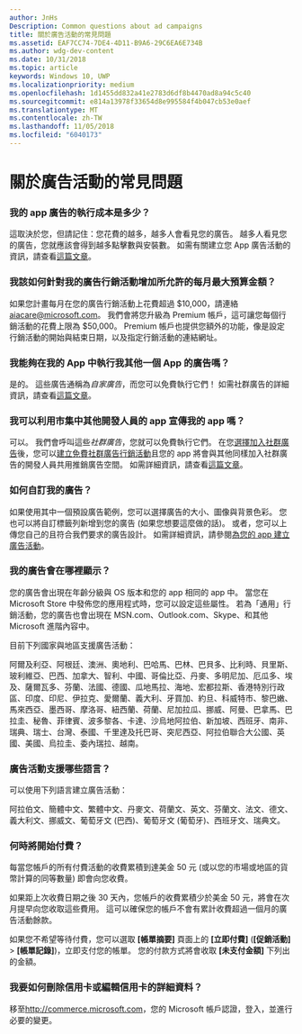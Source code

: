 ```yaml
---
author: JnHs
Description: Common questions about ad campaigns
title: 關於廣告活動的常見問題
ms.assetid: EAF7CC74-7DE4-4D11-B9A6-29C6EA6E734B
ms.author: wdg-dev-content
ms.date: 10/31/2018
ms.topic: article
keywords: Windows 10, UWP
ms.localizationpriority: medium
ms.openlocfilehash: 1d1455dd832a41e2783d6df8b4470ad8a94c5c40
ms.sourcegitcommit: e814a13978f33654d8e995584f4b047cb53e0aef
ms.translationtype: MT
ms.contentlocale: zh-TW
ms.lasthandoff: 11/05/2018
ms.locfileid: "6040173"
---
```

# <a name="common-questions-about-ad-campaigns"></a>關於廣告活動的常見問題

### <a name="how-much-does-it-cost-to-run-an-ad-for-my-app"></a>我的 app 廣告的執行成本是多少？

這取決於您，但請記住：您花費的越多，越多人會看見您的廣告。 越多人看見您的廣告，您就應該會得到越多點擊數與安裝數。 如需有關建立您 App 廣告活動的資訊，請查看[這篇文章](create-an-ad-campaign-for-your-app.md)。

### <a name="how-can-i-increase-the-maximum-monthly-budget-amount-allowed-for-my-ad-campaign"></a>我該如何針對我的廣告行銷活動增加所允許的每月最大預算金額？

如果您計畫每月在您的廣告行銷活動上花費超過 $10,000，請連絡 [aiacare@microsoft.com](mailto:aiacare@microsoft.com)。 我們會將您升級為 Premium 帳戶，這可讓您每個行銷活動的花費上限為 $50,000。 Premium 帳戶也提供您額外的功能，像是設定行銷活動的開始與結束日期，以及指定行銷活動的連結網址。

### <a name="can-i-run-ads-for-one-of-my-apps-in-my-other-apps"></a>我能夠在我的 App 中執行我其他一個 App 的廣告嗎？

是的。 這些廣告通稱為*自家廣告*，而您可以免費執行它們！ 如需社群廣告的詳細資訊，請查看[這篇文章](about-house-ads.md)。

### <a name="can-i-cross-promote-my-app-with-apps-from-other-developers-in-the-store"></a>我可以利用市集中其他開發人員的 app 宣傳我的 app 嗎？

可以。 我們會呼叫這些*社群廣告*，您就可以免費執行它們。 在您[選擇加入社群廣告](about-community-ads.md#opt-in-to-community-ads)後，您可以[建立免費社群廣告行銷活動](create-an-ad-campaign-for-your-app.md)且您的 app 將會與其他同樣加入社群廣告的開發人員共用推銷廣告空間。 如需詳細資訊，請查看[這篇文章](about-community-ads.md)。

### <a name="how-can-i-customize-my-ad"></a>如何自訂我的廣告？

如果使用其中一個預設廣告範例，您可以選擇廣告的大小、圖像與背景色彩。 您也可以將自訂標籤列新增到您的廣告 (如果您想要這麼做的話)。 或者，您可以上傳您自己的且符合我們要求的廣告設計。 如需詳細資訊，請參閱[為您的 app 建立廣告活動](create-an-ad-campaign-for-your-app.md)。

### <a name="where-will-my-ad-appear"></a>我的廣告會在哪裡顯示？

您的廣告會出現在年齡分級與 OS 版本和您的 app 相同的 app 中。 當您在 Microsoft Store 中發佈您的應用程式時，您可以設定這些屬性。 若為「通用」行銷活動，您的廣告也會出現在 MSN.com、Outlook.com、Skype、和其他 Microsoft 進階內容中。

目前下列國家與地區支援廣告活動：

阿爾及利亞、阿根廷、澳洲、奧地利、巴哈馬、巴林、巴貝多、比利時、貝里斯、玻利維亞、巴西、加拿大、智利、中國、哥倫比亞、丹麥、多明尼加、厄瓜多、埃及、薩爾瓦多、芬蘭、法國、德國、瓜地馬拉、海地、宏都拉斯、香港特別行政區、印度、印尼、伊拉克、愛爾蘭、義大利、牙買加、約旦、科威特市、黎巴嫩、馬來西亞、墨西哥、摩洛哥、紐西蘭、荷蘭、尼加拉瓜、挪威、阿曼、巴拿馬、巴拉圭、秘魯、菲律賓、波多黎各、卡達、沙烏地阿拉伯、新加坡、西班牙、南非、瑞典、瑞士、台灣、泰國、千里達及托巴哥、突尼西亞、阿拉伯聯合大公國、英國、美國、烏拉圭、委內瑞拉、越南。

### <a name="what-languages-are-supported-for-ad-campaigns"></a>廣告活動支援哪些語言？

可以使用下列語言建立廣告活動：

阿拉伯文、簡體中文、繁體中文、丹麥文、荷蘭文、英文、芬蘭文、法文、德文、義大利文、挪威文、葡萄牙文 (巴西)、葡萄牙文 (葡萄牙)、西班牙文、瑞典文。

### <a name="when-will-i-be-billed"></a>何時將開始付費？

每當您帳戶的所有付費活動的收費累積到達美金 50 元 (或以您的市場或地區的貨幣計算的同等數量) 即會向您收費。

如果距上次收費日期之後 30 天內，您帳戶的收費累積少於美金 50 元，將會在次月提早向您收取這些費用。 這可以確保您的帳戶不會有累計收費超過一個月的廣告活動餘款。

如果您不希望等待付費，您可以選取 **\[帳單摘要\]** 頁面上的 **\[立即付費\]** (**\[促銷活動\]** > **\[帳單記錄\]**)，立即支付您的帳單。 您的付款方式將會收取 **\[未支付金額\]** 下列出的金額。

### <a name="how-do-i-delete-a-credit-card-or-edit-the-details-of-a-credit-card"></a>我要如何刪除信用卡或編輯信用卡的詳細資料？

移至<http://commerce.microsoft.com>，您的 Microsoft 帳戶認證，登入，並進行必要的變更。

